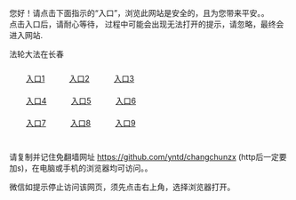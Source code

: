 您好！请点击下面指示的“入口”，浏览此网站是安全的，且为您带来平安。。 <br/>
点击入口后，请耐心等待， 过程中可能会出现无法打开的提示，请忽略，最终会进入网站. </br>

法轮大法在长春<br/>
<div style="padding:10px"><a style="margin:20px" target="_blank" href="https://dpvds5atgogd0.cloudfront.net/2Qpsp?wheskqr" id="ccLink1" rel="nofollow">入口1</a> <a target="_blank" style="margin:20px" href="https://d1gcyrs09jzgbi.cloudfront.net/2Qpsp?msiljzvo" id="ccLink2" rel="nofollow">入口2</a> <a style="margin:20px" target="_blank" href="https://d17c1n9kgaxdea.cloudfront.net/2Qpsp?qtfnvi" id="ccLink3" rel="nofollow">入口3</a></div>

<div style="padding:10px" ><a style="margin:20px" target="_blank" href="https://dpvds5atgogd0.cloudfront.net/2Qpsp?wheskqr" id="ccLink4" rel="nofollow">入口4</a> <a style="margin:20px" href="https://d1gcyrs09jzgbi.cloudfront.net/2Qpsp?msiljzvo" target="_blank" id="ccLink5" rel="nofollow">入口5</a> <a style="margin:20px" href="https://d17c1n9kgaxdea.cloudfront.net/2Qpsp?qtfnvi" target="_blank" id="ccLink6" rel="nofollow">入口6</a></div>

<div style="padding:10px"><a style="margin:20px" target="_blank" href="https://dpvds5atgogd0.cloudfront.net/2Qpsp?wheskqr" id="ccLink7" rel="nofollow">入口7</a> <a style="margin:20px" href="https://d1gcyrs09jzgbi.cloudfront.net/2Qpsp?msiljzvo" target="_blank" id="ccLink8" rel="nofollow">入口8</a> <a style="margin:20px" target="_blank" href="https://d17c1n9kgaxdea.cloudfront.net/2Qpsp?qtfnvi" id="ccLink9" rel="nofollow">入口9</a></div>

<br/>



请复制并记住免翻墙网址 https://github.com/yntd/changchunzx (http后一定要加s)，在电脑或手机的浏览器均可访问。。<br/>

微信如提示停止访问该网页，须先点击右上角，选择浏览器打开。
